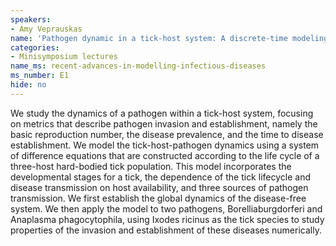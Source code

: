 ```yaml
---
speakers:
- Amy Veprauskas
name: 'Pathogen dynamic in a tick-host system: A discrete-time modeling approach'
categories:
- Minisymposium lectures
name_ms: recent-advances-in-modelling-infectious-diseases
ms_number: E1
hide: no
---
```

We study the dynamics of a pathogen within a tick-host system, focusing on metrics that describe pathogen invasion and establishment, namely the basic reproduction number, the disease prevalence, and the time to disease establishment. We model the tick-host-pathogen dynamics using a system of difference equations that are constructed according to the life cycle of a three-host hard-bodied tick population. This model incorporates the developmental stages for a tick, the dependence of the tick lifecycle and disease transmission on host availability, and three sources of pathogen transmission. We first establish the global dynamics of the disease-free system. We then apply the model to two pathogens, Borelliaburgdorferi and Anaplasma phagocytophila, using Ixodes ricinus as the tick species to study properties of the invasion and establishment of these diseases numerically.
